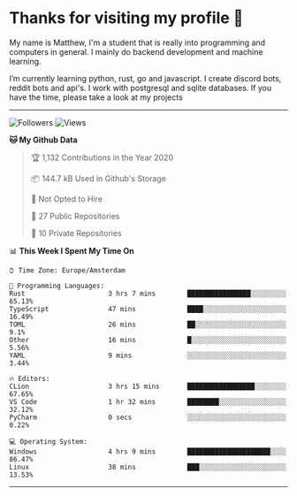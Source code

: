# Thanks for visiting my profile 👋
My name is Matthew, I'm a student that is really into programming and computers in general. I mainly do backend development and machine learning.


I’m currently learning python, rust, go and javascript. I create discord bots, reddit bots and api's. I work with postgresql and sqlite databases. If you have the time, please take a look at my projects

---
![Followers](https://img.shields.io/github/followers/DankDumpster?style=social)
![Views](https://komarev.com/ghpvc/?username=DankDumpster&style=flat-square&color=green)
<!--START_SECTION:waka-->
**🐱 My Github Data** 

> 🏆 1,132 Contributions in the Year 2020
 > 
> 📦 144.7 kB Used in Github's Storage 
 > 
> 🚫 Not Opted to Hire
 > 
> 📜 27 Public Repositories
 > 
> 🔑 10 Private Repositories 

📊 **This Week I Spent My Time On** 

```text
⌚︎ Time Zone: Europe/Amsterdam

💬 Programming Languages: 
Rust                     3 hrs 7 mins        ████████████████░░░░░░░░░   65.13% 
TypeScript               47 mins             ████░░░░░░░░░░░░░░░░░░░░░   16.49% 
TOML                     26 mins             ██░░░░░░░░░░░░░░░░░░░░░░░   9.1% 
Other                    16 mins             █░░░░░░░░░░░░░░░░░░░░░░░░   5.56% 
YAML                     9 mins              ░░░░░░░░░░░░░░░░░░░░░░░░░   3.44%

🔥 Editors: 
CLion                    3 hrs 15 mins       █████████████████░░░░░░░░   67.65% 
VS Code                  1 hr 32 mins        ████████░░░░░░░░░░░░░░░░░   32.12% 
PyCharm                  0 secs              ░░░░░░░░░░░░░░░░░░░░░░░░░   0.22%

💻 Operating System: 
Windows                  4 hrs 9 mins        █████████████████████░░░░   86.47% 
Linux                    38 mins             ███░░░░░░░░░░░░░░░░░░░░░░   13.53%

```


<!--END_SECTION:waka-->
-------
